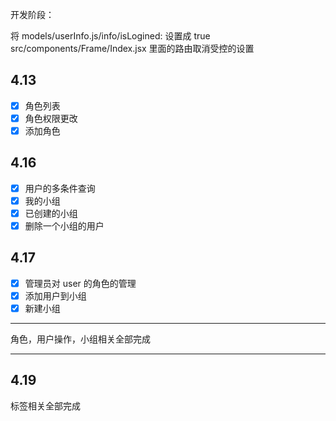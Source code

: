 开发阶段：

将 models/userInfo.js/info/isLogined: 设置成 true
src/components/Frame/Index.jsx 里面的路由取消受控的设置

## 4.13

- [x] 角色列表
- [x] 角色权限更改
- [x] 添加角色

## 4.16

- [x] 用户的多条件查询
- [x] 我的小组
- [x] 已创建的小组
- [x] 删除一个小组的用户

## 4.17

- [x] 管理员对 user 的角色的管理
- [x] 添加用户到小组
- [x] 新建小组

---

角色，用户操作，小组相关全部完成

---

## 4.19

标签相关全部完成

